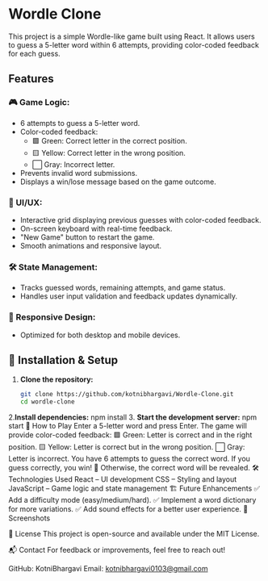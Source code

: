 # Wordle Clone

This project is a simple Wordle-like game built using React. It allows users to guess a 5-letter word within 6 attempts, providing color-coded feedback for each guess.

## Features

### 🎮 Game Logic:
- 6 attempts to guess a 5-letter word.
- Color-coded feedback:
  - 🟩 Green: Correct letter in the correct position.
  - 🟨 Yellow: Correct letter in the wrong position.
  - ⬜ Gray: Incorrect letter.
- Prevents invalid word submissions.
- Displays a win/lose message based on the game outcome.

### 🎨 UI/UX:
- Interactive grid displaying previous guesses with color-coded feedback.
- On-screen keyboard with real-time feedback.
- "New Game" button to restart the game.
- Smooth animations and responsive layout.

### 🛠️ State Management:
- Tracks guessed words, remaining attempts, and game status.
- Handles user input validation and feedback updates dynamically.

### 📱 Responsive Design:
- Optimized for both desktop and mobile devices.

## 🚀 Installation & Setup

1. **Clone the repository:**
   ```sh
   git clone https://github.com/kotnibhargavi/Wordle-Clone.git
   cd wordle-clone
2.**Install dependencies:**
npm install
3. **Start the development server:**
npm start
📝 How to Play
Enter a 5-letter word and press Enter.
The game will provide color-coded feedback:
🟩 Green: Letter is correct and in the right position.
🟨 Yellow: Letter is correct but in the wrong position.
⬜ Gray: Letter is incorrect.
You have 6 attempts to guess the correct word.
If you guess correctly, you win! 🎉 Otherwise, the correct word will be revealed.
🛠️ Technologies Used
React – UI development
CSS – Styling and layout
JavaScript – Game logic and state management
🏗️ Future Enhancements
✅ Add a difficulty mode (easy/medium/hard).
✅ Implement a word dictionary for more variations.
✅ Add sound effects for a better user experience.
📸 Screenshots

📜 License
This project is open-source and available under the MIT License.

📬 Contact
For feedback or improvements, feel free to reach out!

GitHub: KotniBhargavi
Email: kotnibhargavi0103@gmail.com






